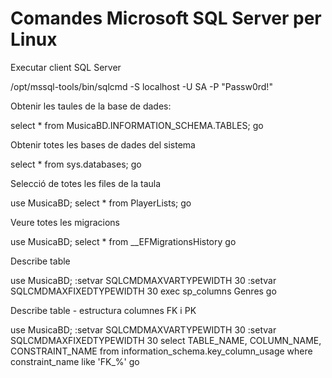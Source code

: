 # Comandes Microsoft SQL Server per Linux 
Executar client SQL Server

/opt/mssql-tools/bin/sqlcmd -S localhost -U SA -P "Passw0rd!"

Obtenir les taules de la base de dades:

select * from MusicaBD.INFORMATION_SCHEMA.TABLES;
go

Obtenir totes les bases de dades del sistema

select * from sys.databases;
go

Selecció de totes les files de la taula

use MusicaBD;
select * from PlayerLists;
go

Veure totes les migracions

use MusicaBD;
select * from __EFMigrationsHistory
go

Describe table

use MusicaBD;
:setvar SQLCMDMAXVARTYPEWIDTH 30
:setvar SQLCMDMAXFIXEDTYPEWIDTH 30
exec sp_columns Genres
go

Describe table - estructura columnes FK i PK

use MusicaBD;
:setvar SQLCMDMAXVARTYPEWIDTH 30
:setvar SQLCMDMAXFIXEDTYPEWIDTH 30
select TABLE_NAME, COLUMN_NAME, CONSTRAINT_NAME from information_schema.key_column_usage where constraint_name like 'FK_%'
go

